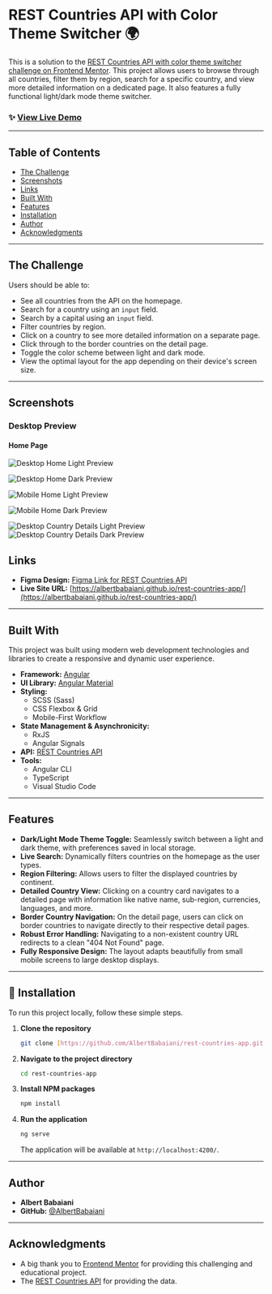 # REST Countries API with Color Theme Switcher 🌍

This is a solution to the [REST Countries API with color theme switcher challenge on Frontend Mentor](https://www.frontendmentor.io/challenges/rest-countries-api-with-color-theme-switcher-5cacc469fec04111f7b848ca). This project allows users to browse through all countries, filter them by region, search for a specific country, and view more detailed information on a dedicated page. It also features a fully functional light/dark mode theme switcher.

### ✨ [View Live Demo](https://rest-countries-app-rouge.vercel.app/countries)

---

## Table of Contents

- [The Challenge](#the-challenge)
- [Screenshots](#screenshots)
- [Links](#links)
- [Built With](#built-with)
- [Features](#features)
- [Installation](#installation)
- [Author](#author)
- [Acknowledgments](#acknowledgments)

---

## The Challenge

Users should be able to:

- See all countries from the API on the homepage.
- Search for a country using an `input` field.
- Search by a capital using an `input` field.
- Filter countries by region.
- Click on a country to see more detailed information on a separate page.
- Click through to the border countries on the detail page.
- Toggle the color scheme between light and dark mode.
- View the optimal layout for the app depending on their device's screen size.

---

## Screenshots

### Desktop Preview

#### Home Page

![Desktop Home Light Preview](./screenshots/desktop-home-page-light.png)

![Desktop Home Dark Preview](./screenshots/desktop-home-page-dark.png)

![Mobile Home Light Preview](./screenshots/phone-home-page-light.png)

![Mobile Home Dark Preview](./screenshots/phone-home-page-dark.png)

![Desktop Country Details Light Preview](./screenshots/desktop-country-details-page-light.png)
![Desktop Country Details Dark Preview](./screenshots/desktop-country-details-page-dark.png)

## Links

- **Figma Design:** [Figma Link for REST Countries API](<https://www.figma.com/file/B3G6S34n2PhsSCp6xpeIaj/rest-countries-api-with-color-theme-switcher-v2-(Community)?type=design&node-id=0-1&mode=design&t=D5B8f9V1xovblGn8-0>)
- **Live Site URL:** [https://albertbabaiani.github.io/rest-countries-app/](https://albertbabaiani.github.io/rest-countries-app/)

---

## Built With

This project was built using modern web development technologies and libraries to create a responsive and dynamic user experience.

- **Framework:** [Angular](https://angular.io/)
- **UI Library:** [Angular Material](https://material.angular.io/)
- **Styling:**
  - SCSS (Sass)
  - CSS Flexbox & Grid
  - Mobile-First Workflow
- **State Management & Asynchronicity:**
  - RxJS
  - Angular Signals
- **API:** [REST Countries API](https://restcountries.com/)
- **Tools:**
  - Angular CLI
  - TypeScript
  - Visual Studio Code

---

## Features

- **Dark/Light Mode Theme Toggle:** Seamlessly switch between a light and dark theme, with preferences saved in local storage.
- **Live Search:** Dynamically filters countries on the homepage as the user types.
- **Region Filtering:** Allows users to filter the displayed countries by continent.
- **Detailed Country View:** Clicking on a country card navigates to a detailed page with information like native name, sub-region, currencies, languages, and more.
- **Border Country Navigation:** On the detail page, users can click on border countries to navigate directly to their respective detail pages.
- **Robust Error Handling:** Navigating to a non-existent country URL redirects to a clean "404 Not Found" page.
- **Fully Responsive Design:** The layout adapts beautifully from small mobile screens to large desktop displays.

---

## 🚀 Installation

To run this project locally, follow these simple steps.

1.  **Clone the repository**
    ```sh
    git clone [https://github.com/AlbertBabaiani/rest-countries-app.git](https://github.com/AlbertBabaiani/rest-countries-app.git)
    ```
2.  **Navigate to the project directory**
    ```sh
    cd rest-countries-app
    ```
3.  **Install NPM packages**
    ```sh
    npm install
    ```
4.  **Run the application**
    ```sh
    ng serve
    ```
    The application will be available at `http://localhost:4200/`.

---

## Author

- **Albert Babaiani**
- **GitHub:** [@AlbertBabaiani](https://github.com/AlbertBabaiani)

---

## Acknowledgments

- A big thank you to [Frontend Mentor](https://www.frontendmentor.io) for providing this challenging and educational project.
- The [REST Countries API](https://restcountries.com/) for providing the data.
